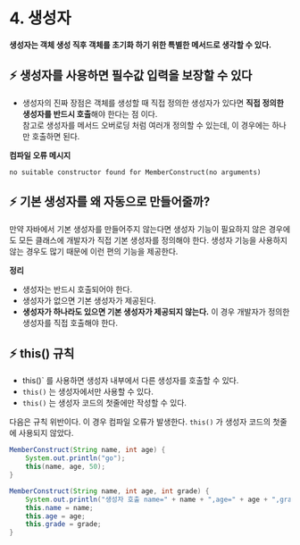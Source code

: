 # 4. 생성자**생성자는 객체 생성 직후 객체를 초기화 하기 위한 특별한 메서드로 생각할 수 있다.**## ⚡️ **생성자를 사용하면 필수값 입력을 보장할 수 있다**- 생성자의 진짜 장점은 객체를 생성할 때 직접 정의한 생성자가 있다면 **직접 정의한 생성자를 반드시 호출**해야 한다는 점 이다.   참고로 생성자를 메서드 오버로딩 처럼 여러개 정의할 수 있는데, 이 경우에는 하나만 호출하면 된다.**컴파일 오류 메시지**```no suitable constructor found for MemberConstruct(no arguments)```## ⚡️ **기본 생성자를 왜 자동으로 만들어줄까?**만약 자바에서 기본 생성자를 만들어주지 않는다면 생성자 기능이 필요하지 않은 경우에도 모든 클래스에 개발자가 직접 기본 생성자를 정의해야 한다. 생성자 기능을 사용하지 않는 경우도 많기 때문에 이런 편의 기능을 제공한다.**정리**- 생성자는 반드시 호출되어야 한다.- 생성자가 없으면 기본 생성자가 제공된다.- **생성자가 하나라도 있으면 기본 생성자가 제공되지 않는다.** 이 경우 개발자가 정의한 생성자를 직접 호출해야 한다.## ⚡️ **this() 규칙**- this()` 를 사용하면 생성자 내부에서 다른 생성자를 호출할 수 있다.- `this()` 는 생성자에서만 사용할 수 있다.- `this()` 는 생성자 코드의 첫줄에만 작성할 수 있다.다음은 규칙 위반이다. 이 경우 컴파일 오류가 발생한다. `this()` 가 생성자 코드의 첫줄에 사용되지 않았다. ```javaMemberConstruct(String name, int age) {    System.out.println("go");    this(name, age, 50);}MemberConstruct(String name, int age, int grade) {    System.out.println("생성자 호출 name=" + name + ",age=" + age + ",grade=" + grade);    this.name = name;    this.age = age;    this.grade = grade;}```